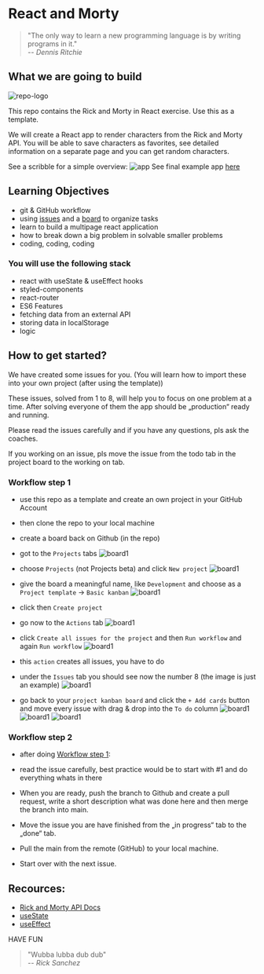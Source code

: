 # React and Morty

> "The only way to learn a new programming language is by writing programs in it."  
> -- <cite>Dennis Ritchie</cite>

## What we are going to build

![repo-logo](assets/react-and-morty.jpg)

This repo contains the Rick and Morty in React exercise. Use this as a template.

We will create a React app to render characters from the Rick and Morty API. You will be able to save characters as favorites, see detailed information on a separate page and you can get random characters.

See a scribble for a simple overview:
![app](assets/react-and-morty-app.png)
See final example app [here](https://react-and-morty-solution.vercel.app/)

## Learning Objectives

- git & GitHub workflow
- using [issues](https://docs.github.com/en/issues/tracking-your-work-with-issues/about-issues) and a [board](https://docs.github.com/en/issues/organizing-your-work-with-project-boards/managing-project-boards/about-project-boards) to organize tasks
- learn to build a multipage react application
- how to break down a big problem in solvable smaller problems
- coding, coding, coding

### You will use the following stack

- react with useState & useEffect hooks
- styled-components
- react-router
- ES6 Features
- fetching data from an external API
- storing data in localStorage
- logic

## How to get started?

We have created some issues for you. (You will learn how to import these into your own project (after using the template))

These issues, solved from 1 to 8, will help you to focus on one problem at a time.
After solving everyone of them the app should be „production“ ready and running.

Please read the issues carefully and if you have any questions, pls ask the coaches.

If you working on an issue, pls move the issue from the todo tab in the project board to the working on tab.

### Workflow step 1

- use this repo as a template and create an own project in your GitHub Account

- then clone the repo to your local machine

- create a board back on Github (in the repo)
- got to the `Projects` tabs
  ![board1](assets/project_board1.png)
- choose `Projects` (not Projects beta) and click `New project`
  ![board1](assets/project_board2.png)
- give the board a meaningful name, like `Development` and choose as a `Project template` -> `Basic kanban`
  ![board1](assets/project_board3.png)
- click then `Create project`
- go now to the `Actions` tab
  ![board1](assets/action.png)
- click `Create all issues for the project` and then `Run workflow` and again `Run workflow`
  ![board1](assets/action2.png)
- this `action` creates all issues, you have to do
- under the `Issues` tab you should see now the number 8 (the image is just an example)
  ![board1](assets/issues.png)
- go back to your `project kanban board` and click the `+ Add cards` button and move every issue with drag & drop into the `To do` column
  ![board1](assets/issues2.png)
  ![board1](assets/issues3.png)
  ![board1](assets/issues4.png)

### Workflow step 2

- after doing [Workflow step 1](#workflow-step-1):
- read the issue carefully, best practice would be to start with #1 and do everything whats in there

- When you are ready, push the branch to Github and create a pull request, write a short description what was done here and then merge the branch into main.

- Move the issue you are have finished from the „in progress“ tab to the „done“ tab.

- Pull the main from the remote (GitHub) to your local machine.

- Start over with the next issue.

## Recources:

- [Rick and Morty API Docs](https://rickandmortyapi.com/documentation/#rest)
- [useState](https://reactwithhooks.netlify.app/docs/hooks-state.html)
- [useEffect](https://reactwithhooks.netlify.app/docs/hooks-effect.html)

HAVE FUN

> "Wubba lubba dub dub"  
> -- <cite>Rick Sanchez</cite>
